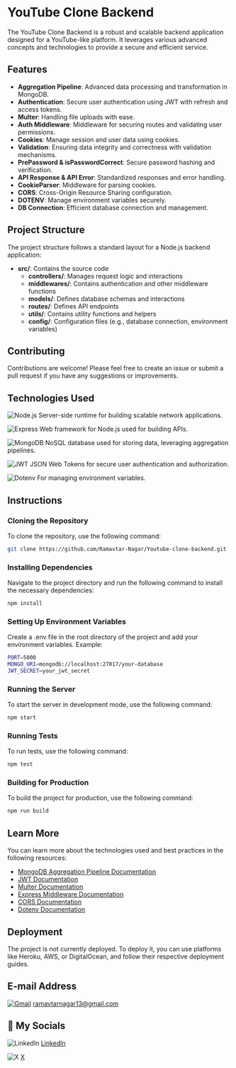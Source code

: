 # YouTube Clone Backend

The YouTube Clone Backend is a robust and scalable backend application designed for a YouTube-like platform. It leverages various advanced concepts and technologies to provide a secure and efficient service.

## Features

- **Aggregation Pipeline**: Advanced data processing and transformation in MongoDB.
- **Authentication**: Secure user authentication using JWT with refresh and access tokens.
- **Multer**: Handling file uploads with ease.
- **Auth Middleware**: Middleware for securing routes and validating user permissions.
- **Cookies**: Manage session and user data using cookies.
- **Validation**: Ensuring data integrity and correctness with validation mechanisms.
- **PrePassword & isPasswordCorrect**: Secure password hashing and verification.
- **API Response & API Error**: Standardized responses and error handling.
- **CookieParser**: Middleware for parsing cookies.
- **CORS**: Cross-Origin Resource Sharing configuration.
- **DOTENV**: Manage environment variables securely.
- **DB Connection**: Efficient database connection and management.

## Project Structure

The project structure follows a standard layout for a Node.js backend application:

- **src/**: Contains the source code
  - **controllers/**: Manages request logic and interactions
  - **middlewares/**: Contains authentication and other middleware functions
  - **models/**: Defines database schemas and interactions
  - **routes/**: Defines API endpoints
  - **utils/**: Contains utility functions and helpers
  - **config/**: Configuration files (e.g., database connection, environment variables)

## Contributing

Contributions are welcome! Please feel free to create an issue or submit a pull request if you have any suggestions or improvements.

## Technologies Used

![Node.js](https://img.shields.io/badge/node.js-%2343853D.svg?style=for-the-badge&logo=node.js&logoColor=white)
Server-side runtime for building scalable network applications.

![Express](https://img.shields.io/badge/express-%23404d59.svg?style=for-the-badge&logo=express&logoColor=white)
Web framework for Node.js used for building APIs.

![MongoDB](https://img.shields.io/badge/mongodb-%2347A248.svg?style=for-the-badge&logo=mongodb&logoColor=white)
NoSQL database used for storing data, leveraging aggregation pipelines.

![JWT](https://img.shields.io/badge/jwt-%23272D2A.svg?style=for-the-badge&logo=jwt&logoColor=white)
JSON Web Tokens for secure user authentication and authorization.

![Dotenv](https://img.shields.io/badge/dotenv-%23000.svg?style=for-the-badge&logo=dotenv&logoColor=white)
For managing environment variables.




## Instructions

### Cloning the Repository

To clone the repository, use the following command:

```bash
git clone https://github.com/Ramavtar-Nagar/Youtube-clone-backend.git
```

### Installing Dependencies

Navigate to the project directory and run the following command to install the necessary dependencies:

```bash
npm install
```

### Setting Up Environment Variables

Create a .env file in the root directory of the project and add your environment variables. Example:

```bash
PORT=5000
MONGO_URI=mongodb://localhost:27017/your-database
JWT_SECRET=your_jwt_secret
```

### Running the Server

To start the server in development mode, use the following command:

```bash
npm start
```

### Running Tests

To run tests, use the following command:

```bash
npm test
```

### Building for Production

To build the project for production, use the following command:

```bash
npm run build
```


## Learn More

You can learn more about the technologies used and best practices in the following resources:

- [MongoDB Aggregation Pipeline Documentation](https://docs.mongodb.com/manual/aggregation/)
- [JWT Documentation](https://jwt.io/)
- [Multer Documentation](https://www.npmjs.com/package/multer)
- [Express Middleware Documentation](https://expressjs.com/en/guide/using-middleware.html)
- [CORS Documentation](https://www.npmjs.com/package/cors)
- [Dotenv Documentation](https://www.npmjs.com/package/dotenv)

## Deployment

The project is not currently deployed. To deploy it, you can use platforms like Heroku, AWS, or DigitalOcean, and follow their respective deployment guides.

## E-mail Address

[![Gmail](https://img.shields.io/badge/Gmail-D14836?style=for-the-badge&logo=gmail&logoColor=white)](mailto:ramavtarnagar13@gmail.com)
[ramavtarnagar13@gmail.com](mailto:ramavtarnagar13@gmail.com)

## 🔗 My Socials

![LinkedIn](https://img.shields.io/badge/linkedin-%230077B5.svg?style=for-the-badge&logo=linkedin&logoColor=white)
[LinkedIn](https://www.linkedin.com/in/ramavtar-nagar-a942a4216?utm_source=share&utm_campaign=share_via&utm_content=profile&utm_medium=android_app)

![X](https://img.shields.io/badge/X-%23000000.svg?style=for-the-badge&logo=X&logoColor=white)
[X](https://x.com/Ramavta60509861?t=7nTCY6zozQfNJs5uYGFyTQ&s=09)
